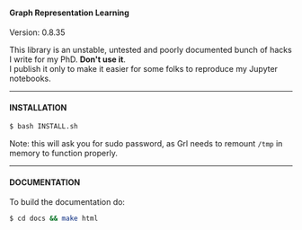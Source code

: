 #### Graph Representation Learning

Version: 0.8.35   

This library is an unstable, untested and poorly documented bunch of hacks I write for my PhD. **Don't use it**.   
I publish it only to make it easier for some folks to reproduce my Jupyter notebooks.  

---

#### INSTALLATION

```bash
$ bash INSTALL.sh
```

Note: this will ask you for sudo password, as Grl needs to remount `/tmp` in memory
to function properly. 

---

#### DOCUMENTATION

To build the documentation do: 
```bash
$ cd docs && make html
```
